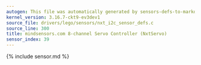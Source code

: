 ```yaml
---
autogen: This file was automatically generated by sensors-defs-to-markdown.py
kernel_version: 3.16.7-ckt9-ev3dev1
source_file: drivers/lego/sensors/nxt_i2c_sensor_defs.c
source_line: 300
title: mindsensors.com 8-channel Servo Controller (NxtServo)
sensor_index: 39
---
```


{% include sensor.md %}
